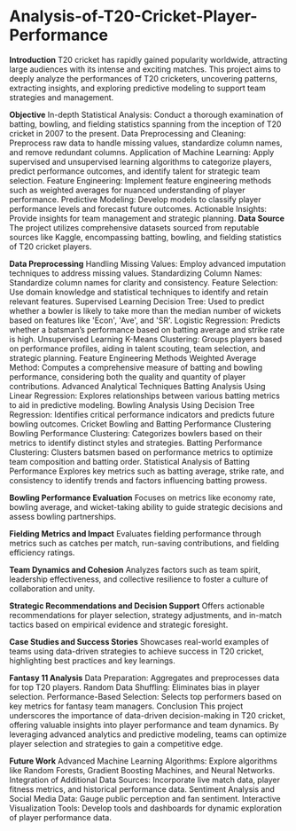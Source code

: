 # Analysis-of-T20-Cricket-Player-Performance
**Introduction**
T20 cricket has rapidly gained popularity worldwide, attracting large audiences with its intense and exciting matches. This project aims to deeply analyze the performances of T20 cricketers, uncovering patterns, extracting insights, and exploring predictive modeling to support team strategies and management.

**Objective**
In-depth Statistical Analysis: Conduct a thorough examination of batting, bowling, and fielding statistics spanning from the inception of T20 cricket in 2007 to the present.
Data Preprocessing and Cleaning: Preprocess raw data to handle missing values, standardize column names, and remove redundant columns.
Application of Machine Learning: Apply supervised and unsupervised learning algorithms to categorize players, predict performance outcomes, and identify talent for strategic team selection.
Feature Engineering: Implement feature engineering methods such as weighted averages for nuanced understanding of player performance.
Predictive Modeling: Develop models to classify player performance levels and forecast future outcomes.
Actionable Insights: Provide insights for team management and strategic planning.
**Data Source**
The project utilizes comprehensive datasets sourced from reputable sources like Kaggle, encompassing batting, bowling, and fielding statistics of T20 cricket players.

**Data Preprocessing**
Handling Missing Values: Employ advanced imputation techniques to address missing values.
Standardizing Column Names: Standardize column names for clarity and consistency.
Feature Selection: Use domain knowledge and statistical techniques to identify and retain relevant features.
Supervised Learning
Decision Tree: Used to predict whether a bowler is likely to take more than the median number of wickets based on features like 'Econ', 'Ave', and 'SR'.
Logistic Regression: Predicts whether a batsman’s performance based on batting average and strike rate is high.
Unsupervised Learning
K-Means Clustering: Groups players based on performance profiles, aiding in talent scouting, team selection, and strategic planning.
Feature Engineering Methods
Weighted Average Method: Computes a comprehensive measure of batting and bowling performance, considering both the quality and quantity of player contributions.
Advanced Analytical Techniques
Batting Analysis Using Linear Regression: Explores relationships between various batting metrics to aid in predictive modeling.
Bowling Analysis Using Decision Tree Regression: Identifies critical performance indicators and predicts future bowling outcomes.
Cricket Bowling and Batting Performance Clustering
Bowling Performance Clustering: Categorizes bowlers based on their metrics to identify distinct styles and strategies.
Batting Performance Clustering: Clusters batsmen based on performance metrics to optimize team composition and batting order.
Statistical Analysis of Batting Performance
Explores key metrics such as batting average, strike rate, and consistency to identify trends and factors influencing batting prowess.

**Bowling Performance Evaluation**
Focuses on metrics like economy rate, bowling average, and wicket-taking ability to guide strategic decisions and assess bowling partnerships.

**Fielding Metrics and Impact**
Evaluates fielding performance through metrics such as catches per match, run-saving contributions, and fielding efficiency ratings.

**Team Dynamics and Cohesion**
Analyzes factors such as team spirit, leadership effectiveness, and collective resilience to foster a culture of collaboration and unity.

**Strategic Recommendations and Decision Support**
Offers actionable recommendations for player selection, strategy adjustments, and in-match tactics based on empirical evidence and strategic foresight.

**Case Studies and Success Stories**
Showcases real-world examples of teams using data-driven strategies to achieve success in T20 cricket, highlighting best practices and key learnings.

**Fantasy 11 Analysis**
Data Preparation: Aggregates and preprocesses data for top T20 players.
Random Data Shuffling: Eliminates bias in player selection.
Performance-Based Selection: Selects top performers based on key metrics for fantasy team managers.
Conclusion
This project underscores the importance of data-driven decision-making in T20 cricket, offering valuable insights into player performance and team dynamics. By leveraging advanced analytics and predictive modeling, teams can optimize player selection and strategies to gain a competitive edge.

**Future Work**
Advanced Machine Learning Algorithms: Explore algorithms like Random Forests, Gradient Boosting Machines, and Neural Networks.
Integration of Additional Data Sources: Incorporate live match data, player fitness metrics, and historical performance data.
Sentiment Analysis and Social Media Data: Gauge public perception and fan sentiment.
Interactive Visualization Tools: Develop tools and dashboards for dynamic exploration of player performance data.

